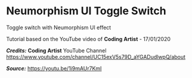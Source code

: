 # Neumorphism UI Toggle Switch

Toggle switch with Neumorphism UI effect

Tutorial based on the YouTube video of **Coding Artist** - 17/01/2020

**_Credits:_** **Coding Artist** YouTube Channel 
	 https://www.youtube.com/channel/UC15exV5s79D_aYGADudlwpQ/about

**_Source:_** https://youtu.be/1i9mAUr7KmI
